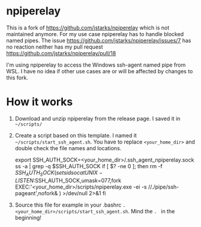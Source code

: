 # npiperelay

This is a fork of https://github.com/jstarks/npiperelay which is not maintained anymore.
For my use case npiperelay has to handle blocked named pipes. The issue https://github.com/jstarks/npiperelay/issues/7 has no reaction neither has my pull request https://github.com/jstarks/npiperelay/pull/18

I'm using npiperelay to access the Windows ssh-agent named pipe from WSL. I have no idea if other use cases are or will be affected by changes to this fork.

# How it works
1. Download and unzip npiperelay from the release page. I saved it in `~/scripts/`
1. Create a script based on this template. I named it `~/scripts/start_ssh_agent.sh`. You have to replace `<your_home_dir>` and double check the file names and locations.

    export SSH_AUTH_SOCK=<your_home_dir>/.ssh_agent_npiperelay.sock
    ss -a | grep -q $SSH_AUTH_SOCK
    if [ $? -ne 0   ]; then
        rm -f $SSH_AUTH_SOCK
        ( setsid socat UNIX-LISTEN:$SSH_AUTH_SOCK,umask=077,fork EXEC:'<your_home_dir>/scripts/npiperelay.exe -ei -s //./pipe/ssh-pageant',nofork& ) >/dev/null 2>&1
    fi
1. Source this file for example in your .bashrc `. <your_home_dir>/scripts/start_ssh_agent.sh`. Mind the `. ` in the beginning!
